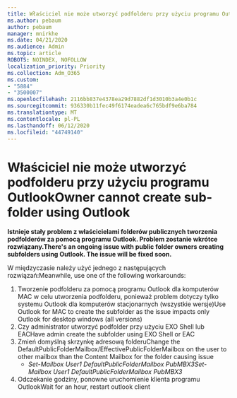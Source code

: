```yaml
---
title: Właściciel nie może utworzyć podfolderu przy użyciu programu Outlook
ms.author: pebaum
author: pebaum
manager: mnirkhe
ms.date: 04/21/2020
ms.audience: Admin
ms.topic: article
ROBOTS: NOINDEX, NOFOLLOW
localization_priority: Priority
ms.collection: Adm_O365
ms.custom:
- "5884"
- "3500007"
ms.openlocfilehash: 2116bb837e4378ea29d7882df1d3010b3a4e0b1c
ms.sourcegitcommit: 936330b11fec49f6174eadea6c765bdf9e6ba784
ms.translationtype: MT
ms.contentlocale: pl-PL
ms.lasthandoff: 06/12/2020
ms.locfileid: "44749140"
---
```

# <a name="owner-cannot-create-sub-folder-using-outlook"></a><span data-ttu-id="0d6fd-102">Właściciel nie może utworzyć podfolderu przy użyciu programu Outlook</span><span class="sxs-lookup"><span data-stu-id="0d6fd-102">Owner cannot create sub-folder using Outlook</span></span>

<span data-ttu-id="0d6fd-103">**Istnieje stały problem z właścicielami folderów publicznych tworzenia podfolderów za pomocą programu Outlook. Problem zostanie wkrótce rozwiązany.**</span><span class="sxs-lookup"><span data-stu-id="0d6fd-103">**There's an ongoing issue with public folder owners creating subfolders using Outlook. The issue will be fixed soon.**</span></span>

<span data-ttu-id="0d6fd-104">W międzyczasie należy użyć jednego z następujących rozwiązań:</span><span class="sxs-lookup"><span data-stu-id="0d6fd-104">Meanwhile, use one of the following workarounds:</span></span>

1. <span data-ttu-id="0d6fd-105">Tworzenie podfolderu za pomocą programu Outlook dla komputerów MAC w celu utworzenia podfolderu, ponieważ problem dotyczy tylko systemu Outlook dla komputerów stacjonarnych (wszystkie wersje)</span><span class="sxs-lookup"><span data-stu-id="0d6fd-105">Use Outlook for MAC to create the subfolder as the issue impacts only Outlook for desktop windows (all versions)</span></span>
2. <span data-ttu-id="0d6fd-106">Czy administrator utworzyć podfolder przy użyciu EXO Shell lub EAC</span><span class="sxs-lookup"><span data-stu-id="0d6fd-106">Have admin create the subfolder using EXO Shell or EAC</span></span>
3. <span data-ttu-id="0d6fd-107">Zmień domyślną skrzynkę adresową folderu</span><span class="sxs-lookup"><span data-stu-id="0d6fd-107">Change the DefaultPublicFolderMailbox/EffectivePublicFolderMailbox on the user to other mailbox than the Content Mailbox for the folder causing issue</span></span>  
    - <span data-ttu-id="0d6fd-108">*Set-Mailbox User1 DefaultPublicFolderMailbox PubMBX3*</span><span class="sxs-lookup"><span data-stu-id="0d6fd-108">*Set-Mailbox User1 DefaultPublicFolderMailbox PubMBX3*</span></span>
4. <span data-ttu-id="0d6fd-109">Odczekanie godziny, ponowne uruchomienie klienta programu Outlook</span><span class="sxs-lookup"><span data-stu-id="0d6fd-109">Wait for an hour, restart outlook client</span></span>